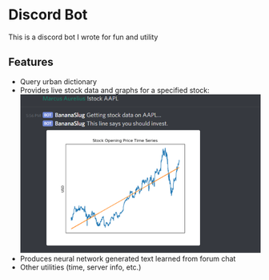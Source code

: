 # Discord Bot
This is a discord bot I wrote for fun and utility
## Features
* Query urban dictionary
* Provides live stock data and graphs for a specified stock:
![Stock Data](working.png)
* Produces neural network generated text learned from forum chat
* Other utilities (time, server info, etc.)

